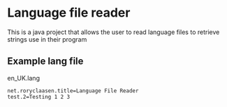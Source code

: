 # Language file reader
This is a java project that allows the user to read language files to retrieve strings use in their program

## Example lang file
en_UK.lang
```
net.roryclaasen.title=Language File Reader
test.2=Testing 1 2 3
```
